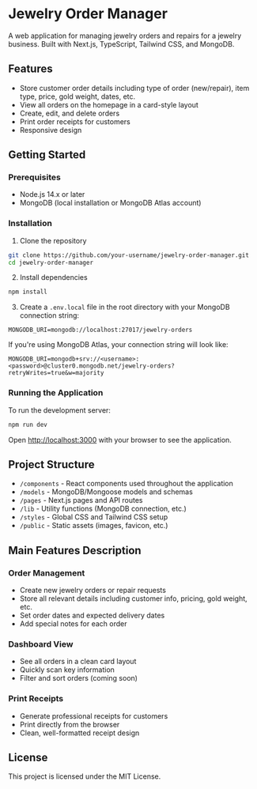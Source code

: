 # Jewelry Order Manager

A web application for managing jewelry orders and repairs for a jewelry business. Built with Next.js, TypeScript, Tailwind CSS, and MongoDB.

## Features

- Store customer order details including type of order (new/repair), item type, price, gold weight, dates, etc.
- View all orders on the homepage in a card-style layout
- Create, edit, and delete orders
- Print order receipts for customers
- Responsive design

## Getting Started

### Prerequisites

- Node.js 14.x or later
- MongoDB (local installation or MongoDB Atlas account)

### Installation

1. Clone the repository

```bash
git clone https://github.com/your-username/jewelry-order-manager.git
cd jewelry-order-manager
```

2. Install dependencies

```bash
npm install
```

3. Create a `.env.local` file in the root directory with your MongoDB connection string:

```
MONGODB_URI=mongodb://localhost:27017/jewelry-orders
```

If you're using MongoDB Atlas, your connection string will look like:

```
MONGODB_URI=mongodb+srv://<username>:<password>@cluster0.mongodb.net/jewelry-orders?retryWrites=true&w=majority
```

### Running the Application

To run the development server:

```bash
npm run dev
```

Open [http://localhost:3000](http://localhost:3000) with your browser to see the application.

## Project Structure

- `/components` - React components used throughout the application
- `/models` - MongoDB/Mongoose models and schemas
- `/pages` - Next.js pages and API routes
- `/lib` - Utility functions (MongoDB connection, etc.)
- `/styles` - Global CSS and Tailwind CSS setup
- `/public` - Static assets (images, favicon, etc.)

## Main Features Description

### Order Management

- Create new jewelry orders or repair requests
- Store all relevant details including customer info, pricing, gold weight, etc.
- Set order dates and expected delivery dates
- Add special notes for each order

### Dashboard View

- See all orders in a clean card layout
- Quickly scan key information
- Filter and sort orders (coming soon)

### Print Receipts

- Generate professional receipts for customers
- Print directly from the browser
- Clean, well-formatted receipt design

## License

This project is licensed under the MIT License.
